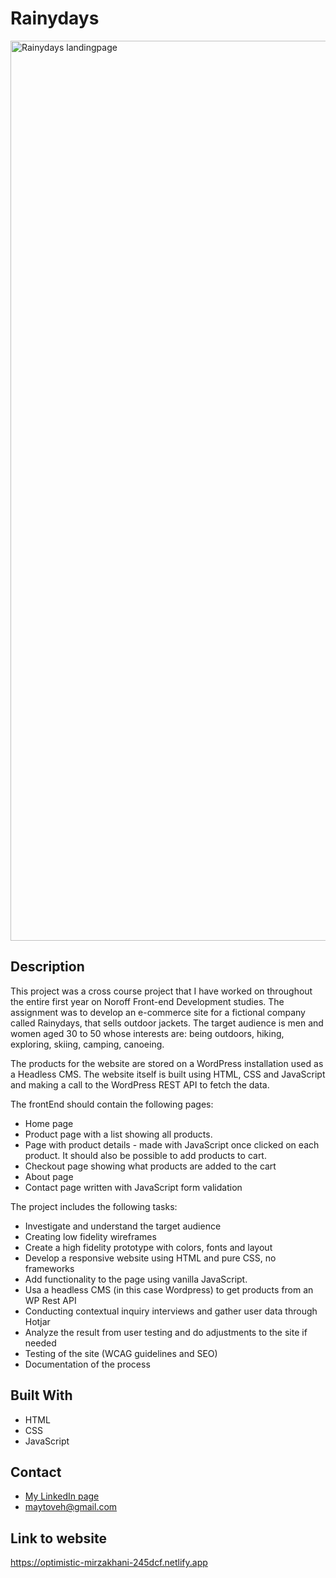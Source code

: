 # Rainydays

<img width="1440" alt="Rainydays landingpage" src="https://user-images.githubusercontent.com/89157761/170984387-b653344c-6367-4c86-a184-7443c8fc232e.png">

## Description

This project was a cross course project that I have worked on throughout the entire first year on Noroff Front-end Development studies. The assignment was to develop an e-commerce site for a fictional company called Rainydays, that sells outdoor jackets. The target audience is men and women aged 30 to 50 whose interests are: being outdoors, hiking, exploring, skiing, camping, canoeing.

The products for the website are stored on a WordPress installation used as a Headless CMS. The website itself is built using HTML, CSS and JavaScript and making a call to the WordPress REST API to fetch the data.



The frontEnd should contain the following pages:

- Home page
- Product page with a list showing all products.
- Page with product details - made with JavaScript once clicked on each product. It should also be possible to add products to cart.
- Checkout page showing what products are added to the cart
- About page
- Contact page written with JavaScript form validation



The project includes the following tasks:

- Investigate and understand the target audience
- Creating low fidelity wireframes
- Create a high fidelity prototype with colors, fonts and layout
- Develop a responsive website using HTML and pure CSS, no frameworks
- Add functionality to the page using vanilla JavaScript.
- Usa a headless CMS (in this case Wordpress) to get products from an WP Rest API
- Conducting contextual inquiry interviews and gather user data through Hotjar
- Analyze the result from user testing and do adjustments to the site if needed
- Testing of the site (WCAG guidelines and SEO)
- Documentation of the process

## Built With

- HTML
- CSS
- JavaScript

## Contact

- [My LinkedIn page](www.linkedin.com/in/may-tove-hovdal-24b406153/)
- maytoveh@gmail.com

## Link to website

https://optimistic-mirzakhani-245dcf.netlify.app

